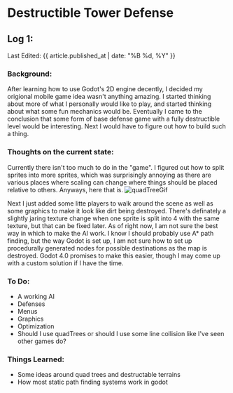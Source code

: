 # Destructible Tower Defense


## Log 1:
Last Edited: {{ article.published_at | date: "%B %d, %Y" }}

<!-- [**Project Link**] -->

### Background:
After learning how to use Godot's 2D engine decently, I decided my origional mobile game idea wasn't anything amazing.
I started thinking about more of what I personally would like to play, and started thinking about what some fun mechanics would be.
Eventually I came to the conclusion that some form of base defense game with a fully destructible level would be interesting.
Next I would have to figure out how to build such a thing.

### Thoughts on the current state:
Currently there isn't too much to do in the "game".
I figured out how to split sprites into more sprites, which was surprisingly annoying as there are various places where scaling can change where things should be placed
relative to others. Anyways, here that is.
<image src="/quadTree.gif" alt="quadTreeGif"/> 

Next I just added some litte players to walk around the scene as well as some graphics to make it look like dirt being destroyed.
There's definately a slightly jaring texture change when one sprite is split into 4 with the same texture, but that can be fixed later.
As of right now, I am not sure the best way in which to make the AI work. I know I should probably use A* path finding, but the way
Godot is set up, I am not sure how to set up procedurally generated nodes for possible destinations as the map is destroyed.
Godot 4.0 promises to make this easier, though I may come up with a custom solution if I have the time.

### To Do:
- A working AI
- Defenses
- Menus
- Graphics
- Optimization
- Should I use quadTrees or should I use some line collision like I've seen other games do?

### Things Learned:
- Some ideas around quad trees and destructable terrains
- How most static path finding systems work in godot
